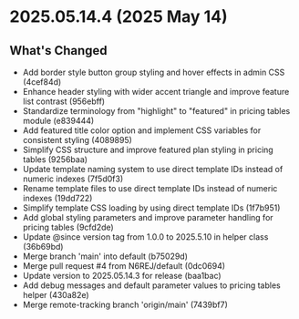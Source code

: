 # 2025.05.14.4 (2025 May 14)

## What's Changed

* Add border style button group styling and hover effects in admin CSS (4cef84d)
* Enhance header styling with wider accent triangle and improve feature list contrast (956ebff)
* Standardize terminology from "highlight" to "featured" in pricing tables module (e839444)
* Add featured title color option and implement CSS variables for consistent styling (4089895)
* Simplify CSS structure and improve featured plan styling in pricing tables (9256baa)
* Update template naming system to use direct template IDs instead of numeric indexes (7f5d0f3)
* Rename template files to use direct template IDs instead of numeric indexes (19dd722)
* Simplify template CSS loading by using direct template IDs (1f7b951)
* Add global styling parameters and improve parameter handling for pricing tables (9cfd2de)
* Update @since version tag from 1.0.0 to 2025.5.10 in helper class (36b69bd)
* Merge branch 'main' into default (b75029d)
* Merge pull request #4 from N6REJ/default (0dc0694)
* Update version to 2025.05.14.3 for release (baa1bac)
* Add debug messages and default parameter values to pricing tables helper (430a82e)
* Merge remote-tracking branch 'origin/main' (7439bf7)

